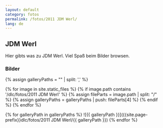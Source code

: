 ```yaml
---
layout: default
category: fotos
permalink: /fotos/2011 JDM Werl/
lang: de
---
```


## JDM Werl

Hier gibts was zu JDM Werl. Viel Spaß beim Bilder browsen.

### Bilder
{% assign galleryPaths = "" | split: ',' %}

{% for image in site.static_files %}
{% if image.path contains '/dlc/fotos/2011 JDM Werl' %}
        {% assign fileParts = image.path | split: "/" %}
        {% assign galleryPaths = galleryPaths | push: fileParts[4] %}
{% endif %}
{% endfor %}

{% for galleryPath in galleryPaths %}
![{{ galleryPath }}]({{site.page-prefix}}dlc/fotos/2011 JDM Werl/{{ galleryPath }})
{% endfor %}
